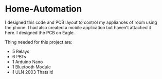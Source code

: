 # Home-Automation
I designed this code and PCB layout to control my appliances of room using the phone. I had also created a mobile application but haven't attached it here.
I designed the PCB on Eagle.

Thing needed for this project are:
- 5 Relays
- 6 PBTs
- 1 Arduino Nano
- 1 Bluetooth Module
- 1 ULN 2003
Thats it!
